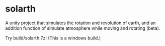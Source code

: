 # solarth
A unity project that simulates the rotation and revolution of earth, and an addition function of simulate atmosphere while moving and rotating (beta).

Try build/solarth.7z! (This is a windows build.)
